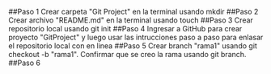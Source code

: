##Paso 1
Crear carpeta "Git Project" en la terminal usando mkdir
##Paso 2 
Crear archivo "README.md" en la terminal usando touch
##Paso 3
Crear repositorio local usando git init
##Paso 4
Ingresar a GitHub para crear proyecto "GitProject" y luego usar las intrucciones paso a paso para enlasar el repositorio local con en linea
##Paso 5
Crear branch "rama1" usando git checkout -b "rama1". Confirmar que se creo la rama usando git branch.
##Paso 6
